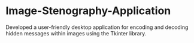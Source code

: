 # Image-Stenography-Application
Developed a user-friendly desktop application for encoding and decoding hidden messages within images using the Tkinter library.
